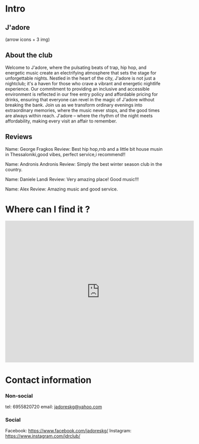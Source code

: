 # Intro

## J'adore
(arrow icons + 3 img)

## About the club

Welcome to J'adore, where the pulsating beats of trap, hip hop, and energetic music create an electrifying atmosphere that sets the stage for unforgettable nights. Nestled in the heart of the city, J'adore is not just a nightclub; it's a haven for those who crave a vibrant and energetic nightlife experience. Our commitment to providing an inclusive and accessible environment is reflected in our free entry policy and affordable pricing for drinks, ensuring that everyone can revel in the magic of J'adore without breaking the bank. Join us as we transform ordinary evenings into extraordinary memories, where the music never stops, and the good times are always within reach. J'adore – where the rhythm of the night meets affordability, making every visit an affair to remember.

## Reviews

Name: George Fragkos
Review: Best hip hop,rnb and a little bit house musin in Thessaloniki,good vibes, perfect service,i recommend!!

Name: Andronis Andronis
Review: Simply the best winter season club in the country.

Name: Daniele Landi
Review: Very amazing place! Good music!!!

Name: Alex
Review: Amazing music and good service.

# Where can I find it ?

<iframe src="https://www.google.com/maps/embed?pb=!1m18!1m12!1m3!1d3027.8163029343086!2d22.93310977549427!3d40.63393294239194!2m3!1f0!2f0!3f0!3m2!1i1024!2i768!4f13.1!3m3!1m2!1s0x14a839098187a117%3A0xb84e7e9370d868fd!2sJ&#39;adore%20Supreme%20Club!5e0!3m2!1sen!2sgr!4v1705396755160!5m2!1sen!2sgr" width="600" height="450" style="border:0;" allowfullscreen="" loading="lazy" referrerpolicy="no-referrer-when-downgrade"></iframe>

# Contact information

### Non-social
tel: 6955820720
email: jadoreskg@yahoo.com

### Social

Facebook: https://www.facebook.com/jadoreskg/
Instagram: https://www.instagram.com/jdrclub/